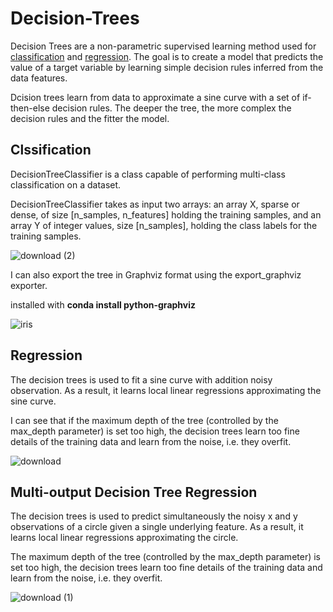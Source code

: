 # Decision-Trees

Decision Trees are a non-parametric supervised learning method used for [classification](https://www.geeksforgeeks.org/ml-classification-vs-regression/) and [regression](https://www.geeksforgeeks.org/ml-classification-vs-regression/). The goal is to create a model that predicts the value of a target variable by learning simple decision rules inferred from the data features.


Dcision trees learn from data to approximate a sine curve with a set of if-then-else decision rules. The deeper the tree, the more complex the decision rules and the fitter the model.


## Clssification 

DecisionTreeClassifier is a class capable of performing multi-class classification on a dataset.

DecisionTreeClassifier takes as input two arrays: an array X, sparse or dense, of size [n_samples, n_features] holding the training samples, and an array Y of integer values, size [n_samples], holding the class labels for the training samples.

![download (2)](https://user-images.githubusercontent.com/55234691/91148399-33d25180-e6d7-11ea-8bde-ca6da300465b.png)

I can also export the tree in Graphviz format using the export_graphviz exporter. 

installed with **conda install python-graphviz**

![iris](https://user-images.githubusercontent.com/55234691/91150980-b27cbe00-e6da-11ea-80a5-45b18e9059ab.png)


## Regression 

The decision trees is used to fit a sine curve with addition noisy observation. As a result, it learns local linear regressions approximating the sine curve.

I can see that if the maximum depth of the tree (controlled by the max_depth parameter) is set too high, the decision trees learn too fine details of the training data and learn from the noise, i.e. they overfit.


![download](https://user-images.githubusercontent.com/55234691/91151405-3e8ee580-e6db-11ea-877f-57d214f35331.png)

## Multi-output Decision Tree Regression

The decision trees is used to predict simultaneously the noisy x and y observations of a circle given a single underlying feature. As a result, it learns local linear regressions approximating the circle.

The maximum depth of the tree (controlled by the max_depth parameter) is set too high, the decision trees learn too fine details of the training data and learn from the noise, i.e. they overfit.

![download (1)](https://user-images.githubusercontent.com/55234691/91152109-2bc8e080-e6dc-11ea-8145-85bf491a7d87.png)
